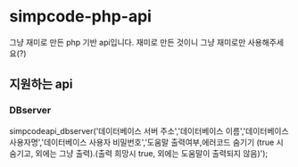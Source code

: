 # simpcode-php-api
그냥 재미로 만든 php 기반 api입니다. 재미로 만든 것이니 그냥 재미로만 사용해주세요(?)

## 지원하는 api
### DBserver
simpcodeapi_dbserver('데이터베이스 서버 주소','데이터베이스 이름','데이터베이스 사용자명','데이터베이스 사용자 비밀번호','도움말 출력여부,에러코드 숨기기 (true 시 숨기고, 외에는 그냥 출력).(출력 희망시 true, 외에는 도움말이 출력되지 않음)');
